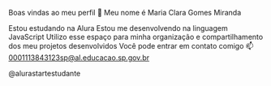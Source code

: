Boas vindas ao meu perfil 💙
Meu nome é Maria Clara Gomes Miranda

Estou estudando na Alura
Estou me desenvolvendo na linguagem JavaScript
Utilizo esse espaço para minha organização e compartilhamento dos meu projetos desenvolvidos
Você pode entrar em contato comigo 📫
0001113843123sp@al.educacao.sp.gov.br

@alurastartestudante
